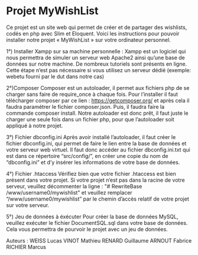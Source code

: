 # Projet MyWishList
Ce projet est un site web qui permet de créer et de partager des wishlists, codés en php avec Slim et Eloquent.
Voici les instructions pour pouvoir installer notre projet « MyWishList » sur votre ordinateur personnel.

1°) Installer Xampp sur sa machine personnelle :
Xampp est un logiciel qui nous permettra de simuler un serveur web Apache2 ainsi qu’une base de données sur notre machine. De nombreux tutoriels sont présents en ligne.
Cette étape n’est pas nécessaire si vous utilisez un serveur dédié (exemple: webetu fourni par le dut dans notre cas)

2°)Composer 
Composer est un autoloader, il permet aux fichiers php de se charger sans faire de require_once à chaque fois.
Pour l’installer il faut télécharger composer par ce lien : https://getcomposer.org/ et après cela il faudra paramétrer le fichier composer.json. Puis, il faudra faire la commande composer install.
Notre autoloader est donc prêt, il faut juste le charger une seule fois dans un fichier php, pour que l’autoloader soit appliqué à notre projet.

3°) Fichier dbconfig.ini
Après avoir installé l’autoloader, il faut créer le fichier dbconfig.ini, qui permet de faire le lien entre la base de données et votre serveur web virtuel.
Il faut donc accéder au fichier dbconfig.ini.txt qui est dans ce répertoire “src/config/”, en créer une copie du nom de “dbconfig.ini” et d’y insérer les informations de votre base de données.


4°) Fichier .htaccess
Vérifiez bien que votre fichier .htaccess est bien présent dans votre projet.
Si votre projet n’est pas dans la racine de votre serveur, veuillez décommenter la ligne :
"# RewriteBase /www/username0/mywishlist"
et veuillez remplacer “/www/username0/mywishlist” par le chemin d’accès relatif de votre projet sur votre serveur.

5°) Jeu de données à éxécuter
Pour créer la base de données MySQL, veuillez exécuter le fichier DocumentSQL.sql dans votre base de données. Cela vous permettra de pourvoir le projet avec un jeu de données.

Auteurs :
WEISS Lucas
VINOT Mathieu
RENARD Guillaume
ARNOUT Fabrice
RICHIER Marcus